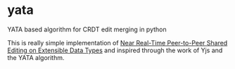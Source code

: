 # yata

YATA based algorithm for CRDT edit merging in python

This is really simple implementation of [Near Real-Time Peer-to-Peer Shared Editing on Extensible Data Types](https://www.researchgate.net/publication/310212186_Near_Real-Time_Peer-to-Peer_Shared_Editing_on_Extensible_Data_Types) and inspired through the work of Yjs and the YATA algorithm.
